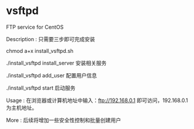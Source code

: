 # vsftpd
FTP service for CentOS

 Description  : 只需要三步即可完成安装
 
   chmod a+x install_vsftpd.sh
   
   ./install_vsftpd install_server 安装相关服务
   
   ./install_vsftpd add_user   配置用户信息
   
   ./install_vsftpd start   启动服务
   
 Usage        : 在浏览器或计算机地址中输入：ftp://192.168.0.1 即可访问，192.168.0.1为主机地址。
 
 More         : 后续将增加一些安全性控制和批量创建用户
 
